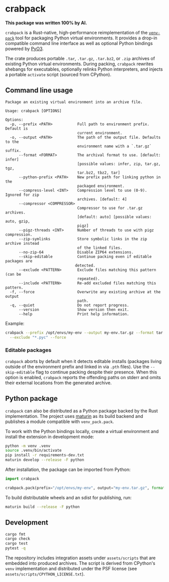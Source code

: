 # crabpack

**This package was written 100% by AI.**

`crabpack` is a Rust-native, high-performance reimplementation of the
[`venv-pack`](https://github.com/jcrist/venv-pack) tool for packaging Python
virtual environments. It provides a drop-in compatible command line interface
as well as optional Python bindings powered by [PyO3](https://pyo3.rs/).

The crate produces portable `.tar`, `.tar.gz`, `.tar.bz2`, or `.zip` archives of
existing Python virtual environments. During packing, `crabpack` rewrites
shebangs for executables, optionally relinks Python interpreters, and injects a
portable `activate` script (sourced from CPython).

## Command line usage

```text
Package an existing virtual environment into an archive file.

Usage: crabpack [OPTIONS]

Options:
  -p, --prefix <PATH>           Full path to environment prefix. Default is
                                current environment.
  -o, --output <PATH>           The path of the output file. Defaults to the
                                environment name with a `.tar.gz` suffix.
      --format <FORMAT>         The archival format to use. [default: infer]
                                [possible values: infer, zip, tar.gz, tgz,
                                tar.bz2, tbz2, tar]
      --python-prefix <PATH>    New prefix path for linking python in the
                                packaged environment.
      --compress-level <INT>    Compression level to use (0-9). Ignored for zip
                                archives. [default: 4]
      --compressor <COMPRESSOR>
                                Compressor to use for .tar.gz archives.
                                [default: auto] [possible values: auto, gzip,
                                pigz]
      --pigz-threads <INT>      Number of threads to use with pigz compression.
      --zip-symlinks            Store symbolic links in the zip archive instead
                                of the linked files.
      --no-zip-64               Disable ZIP64 extensions.
      --skip-editable           Continue packing even if editable packages are
                               detected.
      --exclude <PATTERN>       Exclude files matching this pattern (can be
                                repeated).
      --include <PATTERN>       Re-add excluded files matching this pattern.
  -f, --force                   Overwrite any existing archive at the output
                                path.
  -q, --quiet                   Do not report progress.
      --version                 Show version then exit.
      --help                    Print help information.
```

Example:

```bash
crabpack --prefix /opt/envs/my-env --output my-env.tar.gz --format tar.gz \
  --exclude "*.pyc" --force
```

### Editable packages

`crabpack` aborts by default when it detects editable installs (packages living
outside of the environment prefix and linked in via `.pth` files). Use the
`--skip-editable` flag to continue packing despite their presence. When this
option is enabled, `crabpack` reports the offending paths on stderr and omits
their external locations from the generated archive.

## Python package

`crabpack` can also be distributed as a Python package backed by the Rust
implementation. The project uses [maturin](https://www.maturin.rs/) as its build
backend and publishes a module compatible with `venv_pack.pack`.

To work with the Python bindings locally, create a virtual environment and
install the extension in development mode:

```bash
python -m venv .venv
source .venv/bin/activate
pip install -r requirements-dev.txt
maturin develop --release -F python
```

After installation, the package can be imported from Python:

```python
import crabpack

crabpack.pack(prefix="/opt/envs/my-env", output="my-env.tar.gz", format="tar.gz")
```

To build distributable wheels and an sdist for publishing, run:

```bash
maturin build --release -F python
```

## Development

```bash
cargo fmt
cargo check
cargo test
pytest -q
```

The repository includes integration assets under `assets/scripts` that are
embedded into produced archives. The script is derived from CPython's `venv`
implementation and distributed under the PSF license (see
`assets/scripts/CPYTHON_LICENSE.txt`).
